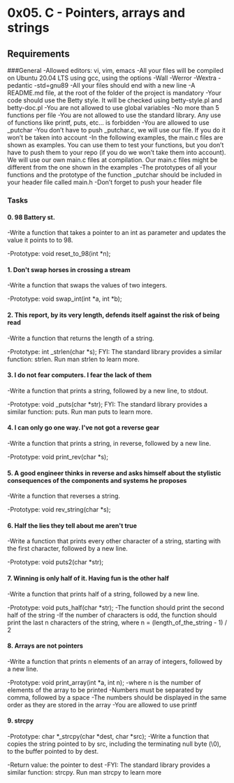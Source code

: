 # 0x05. C - Pointers, arrays and strings

## Requirements

###General
-Allowed editors: vi, vim, emacs
-All your files will be compiled on Ubuntu 20.04 LTS using gcc, using the options -Wall -Werror -Wextra -pedantic -std=gnu89
-All your files should end with a new line
-A README.md file, at the root of the folder of the project is mandatory
-Your code should use the Betty style. It will be checked using betty-style.pl and betty-doc.pl
-You are not allowed to use global variables
-No more than 5 functions per file
-You are not allowed to use the standard library. Any use of functions like printf, puts, etc… is forbidden
-You are allowed to use _putchar
-You don’t have to push _putchar.c, we will use our file. If you do it won’t be taken into account
-In the following examples, the main.c files are shown as examples. You can use them to test your functions, but you don’t have to push them to your repo (if you do we won’t take them into account). We will use our own main.c files at compilation. Our main.c files might be different from the one shown in the examples
-The prototypes of all your functions and the prototype of the function _putchar should be included in your header file called main.h
-Don’t forget to push your header file

### Tasks

#### 0. 98 Battery st.

-Write a function that takes a pointer to an int as parameter and updates the value it points to to 98.

-Prototype: void reset_to_98(int *n);

#### 1. Don't swap horses in crossing a stream

-Write a function that swaps the values of two integers.

-Prototype: void swap_int(int *a, int *b);

#### 2. This report, by its very length, defends itself against the risk of being read

-Write a function that returns the length of a string.

-Prototype: int _strlen(char *s);
FYI: The standard library provides a similar function: strlen. Run man strlen to learn more.

#### 3. I do not fear computers. I fear the lack of them

-Write a function that prints a string, followed by a new line, to stdout.

-Prototype: void _puts(char *str);
FYI: The standard library provides a similar function: puts. Run man puts to learn more.

#### 4. I can only go one way. I've not got a reverse gear

-Write a function that prints a string, in reverse, followed by a new line.

-Prototype: void print_rev(char *s);

#### 5. A good engineer thinks in reverse and asks himself about the stylistic consequences of the components and systems he proposes

-Write a function that reverses a string.

-Prototype: void rev_string(char *s);

#### 6. Half the lies they tell about me aren't true

-Write a function that prints every other character of a string, starting with the first character, followed by a new line.

-Prototype: void puts2(char *str);

#### 7. Winning is only half of it. Having fun is the other half

-Write a function that prints half of a string, followed by a new line.

-Prototype: void puts_half(char *str);
-The function should print the second half of the string
-If the number of characters is odd, the function should print the last n characters of the string, where n = (length_of_the_string - 1) / 2

#### 8. Arrays are not pointers

-Write a function that prints n elements of an array of integers, followed by a new line.

-Prototype: void print_array(int *a, int n);
-where n is the number of elements of the array to be printed
-Numbers must be separated by comma, followed by a space
-The numbers should be displayed in the same order as they are stored in the array
-You are allowed to use printf

#### 9. strcpy

-Prototype: char *_strcpy(char *dest, char *src);
-Write a function that copies the string pointed to by src, including the terminating null byte (\0), to the buffer pointed to by dest.

-Return value: the pointer to dest
-FYI: The standard library provides a similar function: strcpy. Run man strcpy to learn more
